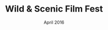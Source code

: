 ---
type: photo
title: Wild & Scenic Film Fest
excerpt: Hired event photography for the Aspen Center for Environmental Studies.
description: one
date: April 2016
published: true
location: dropbox.com
link: https://www.dropbox.com/sh/5l57hhbf46iqcvz/AACqyvNYnfrIBC-h145bnmSNa?dl=0
header:
    teaser: https://photos-5.dropbox.com/t/2/AADS_ySmpUM2KI02SA013j682S_Qe5marjehr0f4qIvi0w/12/5654551/jpeg/32x32/1/_/1/2/wild%2Bscenic_ACES_04_01_16_0137_JPEG.jpg/ENPsnQQYxYktIAEgAigB/BViOFBkYJb5WlzD4vohlRzYrQys9my46yPVjtaEXTFw%2CtaWvi_neBX4KxElnDhaosTDkVbinr3OZREackgRZnJE%2CSXhVxzg12q3kya6Swov4hKBrF86Wjx98K7F3LU51hIc?size=2048x1536&size_mode=3

---